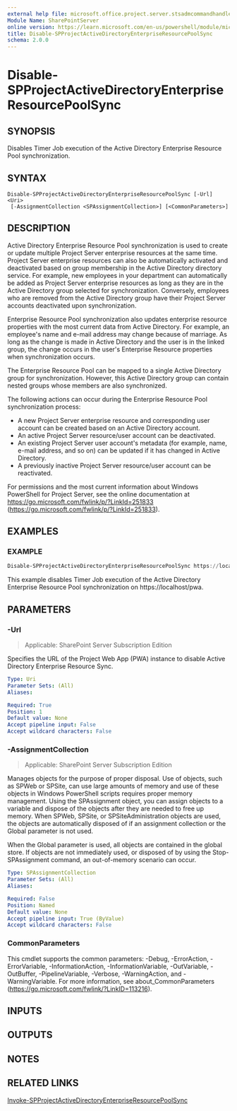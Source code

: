 ```yaml
---
external help file: microsoft.office.project.server.stsadmcommandhandler.dll-help.xml
Module Name: SharePointServer
online version: https://learn.microsoft.com/en-us/powershell/module/microsoft.sharepoint.powershell/disable-spprojectactivedirectoryenterpriseresourcepoolsync
title: Disable-SPProjectActiveDirectoryEnterpriseResourcePoolSync
schema: 2.0.0
---
```


# Disable-SPProjectActiveDirectoryEnterpriseResourcePoolSync

## SYNOPSIS
Disables Timer Job execution of the Active Directory Enterprise Resource Pool synchronization.

## SYNTAX

```
Disable-SPProjectActiveDirectoryEnterpriseResourcePoolSync [-Url] <Uri>
 [-AssignmentCollection <SPAssignmentCollection>] [<CommonParameters>]
```

## DESCRIPTION
Active Directory Enterprise Resource Pool synchronization is used to create or update multiple Project Server enterprise resources at the same time.
Project Server enterprise resources can also be automatically activated and deactivated based on group membership in the Active Directory directory service.
For example, new employees in your department can automatically be added as Project Server enterprise resources as long as they are in the Active Directory group selected for synchronization.
Conversely, employees who are removed from the Active Directory group have their Project Server accounts deactivated upon synchronization.

Enterprise Resource Pool synchronization also updates enterprise resource properties with the most current data from Active Directory.
For example, an employee's name and e-mail address may change because of marriage.
As long as the change is made in Active Directory and the user is in the linked group, the change occurs in the user's Enterprise Resource properties when synchronization occurs.

The Enterprise Resource Pool can be mapped to a single Active Directory group for synchronization.
However, this Active Directory group can contain nested groups whose members are also synchronized.

The following actions can occur during the Enterprise Resource Pool synchronization process:

- A new Project Server enterprise resource and corresponding user account can be created based on an Active Directory account.
- An active Project Server resource/user account can be deactivated.
- An existing Project Server user account's metadata (for example, name, e-mail address, and so on) can be updated if it has changed in Active Directory.
- A previously inactive Project Server resource/user account can be reactivated.

For permissions and the most current information about Windows PowerShell for Project Server, see the online documentation at https://go.microsoft.com/fwlink/p/?LinkId=251833 (https://go.microsoft.com/fwlink/p/?LinkId=251833).

## EXAMPLES

### EXAMPLE
```powershell
Disable-SPProjectActiveDirectoryEnterpriseResourcePoolSync https://localhost/pwa
```

This example disables Timer Job execution of the Active Directory Enterprise Resource Pool synchronization on https://localhost/pwa.

## PARAMETERS

### -Url

> Applicable: SharePoint Server Subscription Edition

Specifies the URL of the Project Web App (PWA) instance to disable Active Directory Enterprise Resource Sync.

```yaml
Type: Uri
Parameter Sets: (All)
Aliases:

Required: True
Position: 1
Default value: None
Accept pipeline input: False
Accept wildcard characters: False
```

### -AssignmentCollection

> Applicable: SharePoint Server Subscription Edition

Manages objects for the purpose of proper disposal.
Use of objects, such as SPWeb or SPSite, can use large amounts of memory and use of these objects in Windows PowerShell scripts requires proper memory management.
Using the SPAssignment object, you can assign objects to a variable and dispose of the objects after they are needed to free up memory.
When SPWeb, SPSite, or SPSiteAdministration objects are used, the objects are automatically disposed of if an assignment collection or the Global parameter is not used.

When the Global parameter is used, all objects are contained in the global store.
If objects are not immediately used, or disposed of by using the Stop-SPAssignment command, an out-of-memory scenario can occur.

```yaml
Type: SPAssignmentCollection
Parameter Sets: (All)
Aliases:

Required: False
Position: Named
Default value: None
Accept pipeline input: True (ByValue)
Accept wildcard characters: False
```

### CommonParameters
This cmdlet supports the common parameters: -Debug, -ErrorAction, -ErrorVariable, -InformationAction, -InformationVariable, -OutVariable, -OutBuffer, -PipelineVariable, -Verbose, -WarningAction, and -WarningVariable. For more information, see about_CommonParameters (https://go.microsoft.com/fwlink/?LinkID=113216).

## INPUTS

## OUTPUTS

## NOTES

## RELATED LINKS

[Invoke-SPProjectActiveDirectoryEnterpriseResourcePoolSync](Invoke-SPProjectActiveDirectoryEnterpriseResourcePoolSync.md)
